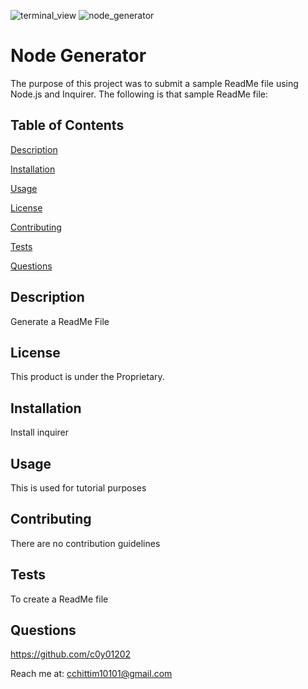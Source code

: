 ![terminal_view](https://user-images.githubusercontent.com/97765679/161397564-3a358b4f-3cea-408f-a369-3ff2499c8bcf.png)
![node_generator](https://user-images.githubusercontent.com/97765679/161163503-11925bd6-4118-4d48-9b8a-c7c710f97a77.png)
# Node Generator

The purpose of this project was to submit a sample ReadMe file using Node.js and Inquirer. The following is that sample ReadMe file:

## Table of Contents

[Description](#description)

[Installation](#installation)

[Usage](#usage)

[License](#license)

[Contributing](#contributing)

[Tests](#tests)

[Questions](#questions)

## Description

Generate a ReadMe File

## License

This product is under the Proprietary.

## Installation

Install inquirer

## Usage

This is used for tutorial purposes

## Contributing

There are no contribution guidelines

## Tests

To create a ReadMe file

## Questions

https://github.com/c0y01202

Reach me at: cchittim10101@gmail.com
